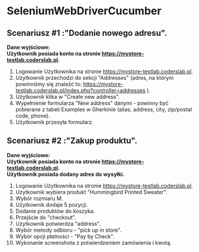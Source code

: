 # SeleniumWebDriverCucumber

## **Scenariusz #1 :"Dodanie nowego adresu".** <br>

**Dane wyjściowe:** <br>
**Użytkownik posiada konto na stronie https://mystore-testlab.coderslab.pl.**

1. Logowanie Użytkownika na stronie https://mystore-testlab.coderslab.pl.
2. Użytkownik przechodzi do sekcji "Addresses" (adres, na którym powinniśmy się znaleźć to: https://mystore-testlab.coderslab.pl/index.php?controller=addresses ).
3. Użytkownik klika w "Create new address".
4. Wypełnienie formularza "New address" danymi - powinny być pobierane z tabeli Examples w Gherkinie (alias, address, city, zip/postal code, phone).
5. Użytkownik przesyła formularz.


## **Scenariusz #2 :"Zakup produktu".** <br>

**Dane wyjściowe:** <br>
 **Użytkownik posiada konto na stronie https://mystore-testlab.coderslab.pl.** <br> 
**Użytkownik posiada dodany adres do wysyłki.**

1. Logowanie Użytkownika na stronie https://mystore-testlab.coderslab.pl.
2. Użytkownik wybiera produkt "Hummingbird Printed Sweater".
3. Wybór rozmiaru M.
4. Użytkownik dodaje 5 pozycji.
5. Dodanie produktów do koszyka.
6. Przejście do "checkout".
7. Użytkownik potwierdza "address".
8. Wybór metody odbioru - "pick up in store".
9. Wybór opcji płatności - "Pay by Check".
10. Wykonanie screenshota z potwierdzeniem zamówienia i kwotą.